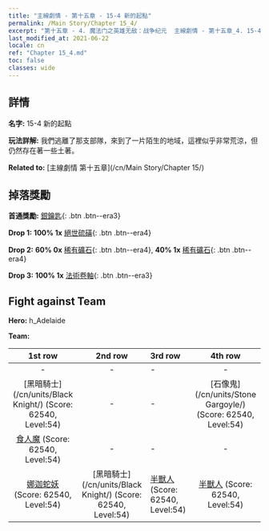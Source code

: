 ```yaml
---
title: "主線劇情 - 第十五章 - 15-4 新的起點"
permalink: /Main Story/Chapter 15_4/
excerpt: "第十五章 - 4. 魔法门之英雄无敌：战争纪元  主線劇情 - 第十五章_4. 15-4 新的起點"
last_modified_at: 2021-06-22
locale: cn
ref: "Chapter 15_4.md"
toc: false
classes: wide
---
```


## 詳情

 **名字:** 15-4 新的起點

 **玩法詳解:** 我們逃離了那支部隊，來到了一片陌生的地域，這裡似乎非常荒涼，但仍然存在著一些土著。

 **Related to:** [主線劇情 第十五章](/cn/Main Story/Chapter 15/)

## 掉落獎勵

 **首通獎勵:** [銀鑰匙](/cn/Items/con_693/){: .btn .btn--era3}

 **Drop 1:** **100% 1x** [絕世硫磺](/cn/Items/mat_50/){: .btn .btn--era4}

 **Drop 2:** **60% 0x** [稀有礦石](/cn/Items/mat_40/){: .btn .btn--era4}, **40% 1x** [稀有礦石](/cn/Items/mat_40/){: .btn .btn--era4}

 **Drop 3:** **100% 1x** [法術卷軸](/cn/Items/con_694/){: .btn .btn--era3}


## Fight against Team
 **Hero:** h_Adelaide

 **Team:**


  | 1st row | 2nd row | 3rd row | 4th row |
  |:----:|:----:|:----|:----:|
  | - | - | - | - |
  | [黑暗騎士](/cn/units/Black Knight/) (Score: 62540, Level:54)  | - | - | [石像鬼](/cn/units/Stone Gargoyle/) (Score: 62540, Level:54)  |
  | [食人魔](/cn/units/Ogre/) (Score: 62540, Level:54)  | - | - | - |
  | [娜迦蛇妖](/cn/units/Naga/) (Score: 62540, Level:54)  | [黑暗騎士](/cn/units/Black Knight/) (Score: 62540, Level:54)  | [半獸人](/cn/units/Orc/) (Score: 62540, Level:54)  | [半獸人](/cn/units/Orc/) (Score: 62540, Level:54)  |


